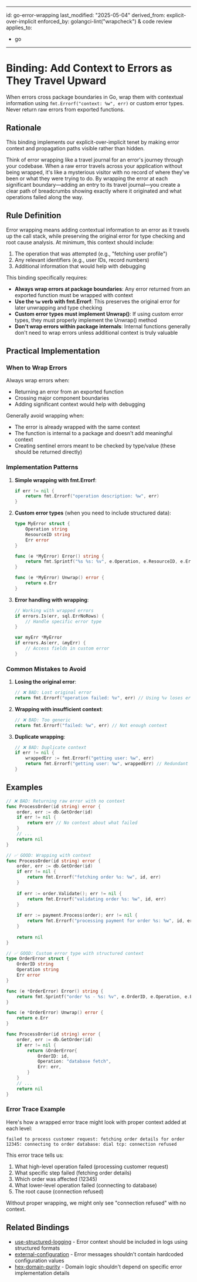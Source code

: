 ______________________________________________________________________

id: go-error-wrapping
last_modified: "2025-05-04"
derived_from: explicit-over-implicit
enforced_by: golangci-lint("wrapcheck") & code review
applies_to:

- go

______________________________________________________________________

# Binding: Add Context to Errors as They Travel Upward

When errors cross package boundaries in Go, wrap them with contextual information using `fmt.Errorf("context: %w", err)` or custom error types. Never return raw errors from exported functions.

## Rationale

This binding implements our explicit-over-implicit tenet by making error context and propagation paths visible rather than hidden.

Think of error wrapping like a travel journal for an error's journey through your codebase. When a raw error travels across your application without being wrapped, it's like a mysterious visitor with no record of where they've been or what they were trying to do. By wrapping the error at each significant boundary—adding an entry to its travel journal—you create a clear path of breadcrumbs showing exactly where it originated and what operations failed along the way.

## Rule Definition

Error wrapping means adding contextual information to an error as it travels up the call stack, while preserving the original error for type checking and root cause analysis. At minimum, this context should include:

1. The operation that was attempted (e.g., "fetching user profile")
1. Any relevant identifiers (e.g., user IDs, record numbers)
1. Additional information that would help with debugging

This binding specifically requires:

- **Always wrap errors at package boundaries**: Any error returned from an exported function must be wrapped with context
- **Use the `%w` verb with fmt.Errorf**: This preserves the original error for later unwrapping and type checking
- **Custom error types must implement Unwrap()**: If using custom error types, they must properly implement the Unwrap() method
- **Don't wrap errors within package internals**: Internal functions generally don't need to wrap errors unless additional context is truly valuable

## Practical Implementation

### When to Wrap Errors

Always wrap errors when:

- Returning an error from an exported function
- Crossing major component boundaries
- Adding significant context would help with debugging

Generally avoid wrapping when:

- The error is already wrapped with the same context
- The function is internal to a package and doesn't add meaningful context
- Creating sentinel errors meant to be checked by type/value (these should be returned directly)

### Implementation Patterns

1. **Simple wrapping with fmt.Errorf**:

   ```go
   if err != nil {
       return fmt.Errorf("operation description: %w", err)
   }
   ```

1. **Custom error types** (when you need to include structured data):

   ```go
   type MyError struct {
       Operation string
       ResourceID string
       Err error
   }

   func (e *MyError) Error() string {
       return fmt.Sprintf("%s %s: %v", e.Operation, e.ResourceID, e.Err)
   }

   func (e *MyError) Unwrap() error {
       return e.Err
   }
   ```

1. **Error handling with wrapping**:

   ```go
   // Working with wrapped errors
   if errors.Is(err, sql.ErrNoRows) {
       // Handle specific error type
   }

   var myErr *MyError
   if errors.As(err, &myErr) {
       // Access fields in custom error
   }
   ```

### Common Mistakes to Avoid

1. **Losing the original error**:

   ```go
   // ❌ BAD: Lost original error
   return fmt.Errorf("operation failed: %v", err) // Using %v loses error type
   ```

1. **Wrapping with insufficient context**:

   ```go
   // ❌ BAD: Too generic
   return fmt.Errorf("failed: %w", err) // Not enough context
   ```

1. **Duplicate wrapping**:

   ```go
   // ❌ BAD: Duplicate context
   if err != nil {
       wrappedErr := fmt.Errorf("getting user: %w", err)
       return fmt.Errorf("getting user: %w", wrappedErr) // Redundant
   }
   ```

## Examples

```go
// ❌ BAD: Returning raw error with no context
func ProcessOrder(id string) error {
    order, err := db.GetOrder(id)
    if err != nil {
        return err // No context about what failed
    }
    // ...
    return nil
}

// ✅ GOOD: Wrapping with context 
func ProcessOrder(id string) error {
    order, err := db.GetOrder(id)
    if err != nil {
        return fmt.Errorf("fetching order %s: %w", id, err)
    }
    
    if err := order.Validate(); err != nil {
        return fmt.Errorf("validating order %s: %w", id, err)
    }
    
    if err := payment.Process(order); err != nil {
        return fmt.Errorf("processing payment for order %s: %w", id, err)
    }
    
    return nil
}

// ✅ GOOD: Custom error type with structured context
type OrderError struct {
    OrderID string
    Operation string
    Err error
}

func (e *OrderError) Error() string {
    return fmt.Sprintf("order %s - %s: %v", e.OrderID, e.Operation, e.Err)
}

func (e *OrderError) Unwrap() error {
    return e.Err
}

func ProcessOrder(id string) error {
    order, err := db.GetOrder(id)
    if err != nil {
        return &OrderError{
            OrderID: id,
            Operation: "database fetch",
            Err: err,
        }
    }
    // ...
    return nil
}
```

### Error Trace Example

Here's how a wrapped error trace might look with proper context added at each level:

```
failed to process customer request: fetching order details for order 12345: connecting to order database: dial tcp: connection refused
```

This error trace tells us:

1. What high-level operation failed (processing customer request)
1. What specific step failed (fetching order details)
1. Which order was affected (12345)
1. What lower-level operation failed (connecting to database)
1. The root cause (connection refused)

Without proper wrapping, we might only see "connection refused" with no context.

## Related Bindings

- [use-structured-logging](./use-structured-logging.md) - Error context should be included in logs using structured formats
- [external-configuration](./external-configuration.md) - Error messages shouldn't contain hardcoded configuration values
- [hex-domain-purity](./hex-domain-purity.md) - Domain logic shouldn't depend on specific error implementation details
